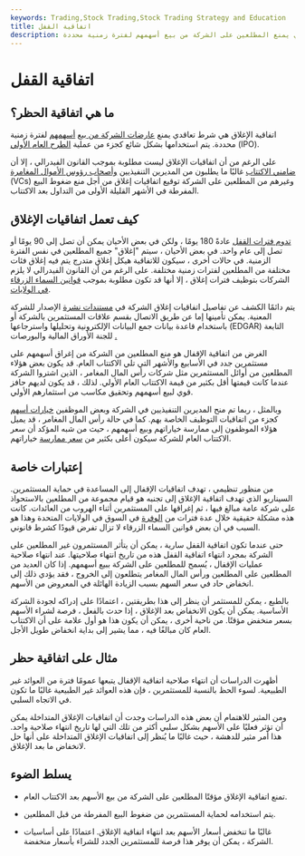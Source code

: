 ```yaml
---
keywords: Trading,Stock Trading,Stock Trading Strategy and Education
title: اتفاقية القفل
description: اتفاقية الإغلاق هي شرط تعاقدي يمنع المطلعين على الشركة من بيع أسهمهم لفترة زمنية محددة.
---
```


# اتفاقية القفل
## ما هي اتفاقية الحظر؟

اتفاقية الإغلاق هي شرط تعاقدي يمنع [عارضات الشركة من بيع](/insider) [أسهمهم](/insider) لفترة زمنية محددة. يتم استخدامها بشكل شائع كجزء من عملية [الطرح العام الأولي](/ipo) (IPO).

على الرغم من أن اتفاقيات الإغلاق ليست مطلوبة بموجب القانون الفيدرالي ، إلا أن [ضامني الاكتتاب](/underwriter) غالبًا ما يطلبون من المديرين التنفيذيين [وأصحاب رؤوس الأموال المغامرة](/venturecapital) (VCs) وغيرهم من المطلعين على الشركة توقيع اتفاقيات إغلاق من أجل منع ضغوط البيع المفرطة في الأشهر القليلة الأولى من التداول بعد الاكتتاب.

## كيف تعمل اتفاقيات الإغلاق

[تدوم فترات القفل](/lockup-period) عادةً 180 يومًا ، ولكن في بعض الأحيان يمكن أن تصل إلى 90 يومًا أو تصل إلى عام واحد. في بعض الأحيان ، سيتم "إغلاق" جميع المطلعين في نفس الفترة الزمنية. في حالات أخرى ، سيكون للاتفاقية هيكل إغلاق متدرج يتم فيه إغلاق فئات مختلفة من المطلعين لفترات زمنية مختلفة. على الرغم من أن القانون الفيدرالي لا يلزم الشركات بتوظيف فترات إغلاق ، إلا أنها قد تكون مطلوبة بموجب [قوانين السماء الزرقاء في الولايات](/blueskylaws).

يتم دائمًا الكشف عن تفاصيل اتفاقيات إغلاق الشركة في [مستندات نشرة](/prospectus) الإصدار للشركة المعنية. يمكن تأمينها إما عن طريق الاتصال بقسم علاقات المستثمرين بالشركة أو باستخدام قاعدة بيانات جمع البيانات الإلكترونية وتحليلها واسترجاعها (EDGAR) التابعة للجنة الأوراق المالية والبورصات [.](/sec)

الغرض من اتفاقية الإقفال هو منع المطلعين من الشركة من إغراق أسهمهم على مستثمرين جدد في الأسابيع والأشهر التي تلي الاكتتاب العام. قد يكون بعض هؤلاء المطلعين من أوائل المستثمرين مثل شركات رأس المال المغامر ، الذين اشتروا الشركة عندما كانت قيمتها أقل بكثير من قيمة الاكتتاب العام الأولي. لذلك ، قد يكون لديهم حافز قوي لبيع أسهمهم وتحقيق مكاسب من استثمارهم الأولي.

وبالمثل ، ربما تم منح المديرين التنفيذيين في الشركة وبعض الموظفين [خيارات أسهم](/stockoption) كجزء من اتفاقيات التوظيف الخاصة بهم. كما في حالة رأس المال المغامر ، قد يميل هؤلاء الموظفون إلى ممارسة خياراتهم وبيع أسهمهم ، حيث من شبه المؤكد أن سعر الاكتتاب العام للشركة سيكون أعلى بكثير من [سعر ممارسة](/exerciseprice) خياراتهم.

## إعتبارات خاصة

من منظور تنظيمي ، تهدف اتفاقيات الإقفال إلى المساعدة في حماية المستثمرين. السيناريو الذي تهدف اتفاقية الإغلاق إلى تجنبه هو قيام مجموعة من المطلعين بالاستحواذ على شركة عامة مبالغ فيها ، ثم إغراقها على المستثمرين أثناء الهروب من العائدات. كانت هذه مشكلة حقيقية خلال عدة فترات من [الوفرة](/irrationalexuberance) في السوق في الولايات المتحدة وهذا هو السبب في أن بعض قوانين السماء الزرقاء لا تزال تفرض قيودًا كشرط قانوني.

حتى عندما تكون اتفاقية القفل سارية ، يمكن أن يتأثر المستثمرون غير المطلعين على الشركة بمجرد انتهاء اتفاقية القفل هذه من تاريخ انتهاء صلاحيتها. عند انتهاء صلاحية عمليات الإقفال ، يُسمح للمطلعين على الشركة ببيع أسهمهم. إذا كان العديد من المطلعين على المطلعين ورأس المال المغامر يتطلعون إلى الخروج ، فقد يؤدي ذلك إلى انخفاض حاد في سعر السهم بسبب الزيادة الهائلة في المعروض من الأسهم.

بالطبع ، يمكن للمستثمر أن ينظر إلى هذا بطريقتين ، اعتمادًا على إدراكه لجودة الشركة الأساسية. يمكن أن يكون الانخفاض بعد الإغلاق ، إذا حدث بالفعل ، فرصة لشراء الأسهم بسعر منخفض مؤقتًا. من ناحية أخرى ، يمكن أن يكون هذا هو أول علامة على أن الاكتتاب العام كان مبالغًا فيه ، مما يشير إلى بداية انخفاض طويل الأجل.

## مثال على اتفاقية حظر

أظهرت الدراسات أن انتهاء صلاحية اتفاقية الإقفال يتبعها عمومًا فترة من العوائد غير الطبيعية. لسوء الحظ بالنسبة للمستثمرين ، فإن هذه العوائد غير الطبيعية غالبًا ما تكون في الاتجاه السلبي.

ومن المثير للاهتمام أن بعض هذه الدراسات وجدت أن اتفاقيات الإغلاق المتداخلة يمكن أن تؤثر فعليًا على الأسهم بشكل سلبي أكثر من تلك التي لها تاريخ انتهاء صلاحية واحد. هذا أمر مثير للدهشة ، حيث غالبًا ما يُنظر إلى اتفاقيات الإغلاق المتداخلة على أنها حل لانخفاض ما بعد الإغلاق.

## يسلط الضوء

- تمنع اتفاقية الإغلاق مؤقتًا المطلعين على الشركة من بيع الأسهم بعد الاكتتاب العام.

- يتم استخدامه لحماية المستثمرين من ضغوط البيع المفرطة من قبل المطلعين.

- غالبًا ما تنخفض أسعار الأسهم بعد انتهاء اتفاقية الإغلاق. اعتمادًا على أساسيات الشركة ، يمكن أن يوفر هذا فرصة للمستثمرين الجدد للشراء بأسعار منخفضة.

